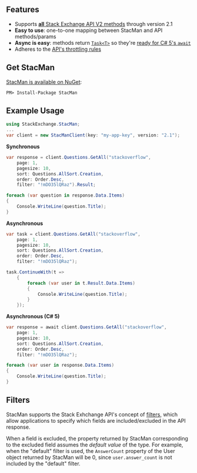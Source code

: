 ## Features

* Supports [**all** Stack Exchange API V2 methods](http://api.stackexchange.com/docs) through version 2.1
* **Easy to use**: one-to-one mapping between StacMan and API methods/params
* **Async is easy**: methods return [`Task<T>`](http://msdn.microsoft.com/en-us/library/dd321424.aspx) so they're [ready for C# 5's `await`](http://msdn.microsoft.com/en-us/vstudio/hh533273)
* Adheres to the [API's throttling rules](http://api.stackexchange.com/docs/throttle)

## Get StacMan

[StacMan is available on NuGet](https://nuget.org/packages/StacMan):

    PM> Install-Package StacMan

## Example Usage
```c#
using StackExchange.StacMan;
...
var client = new StacManClient(key: "my-app-key", version: "2.1");
```
**Synchronous**
```c#
var response = client.Questions.GetAll("stackoverflow",
    page: 1,
    pagesize: 10,
    sort: Questions.AllSort.Creation,
    order: Order.Desc,
    filter: "!mDO35lQRaz").Result;

foreach (var question in response.Data.Items)
{
    Console.WriteLine(question.Title);
}
```
**Asynchronous**
```c#
var task = client.Questions.GetAll("stackoverflow",
    page: 1,
    pagesize: 10,
    sort: Questions.AllSort.Creation,
    order: Order.Desc,
    filter: "!mDO35lQRaz");

task.ContinueWith(t =>
    {
        foreach (var user in t.Result.Data.Items)
        {
            Console.WriteLine(question.Title);
        }
    });
```
**Asynchronous (C# 5)**
```c#
var response = await client.Questions.GetAll("stackoverflow",
    page: 1,
    pagesize: 10,
    sort: Questions.AllSort.Creation,
    order: Order.Desc,
    filter: "!mDO35lQRaz");

foreach (var user in response.Data.Items)
{
    Console.WriteLine(question.Title);
}
```
## Filters

StacMan supports the Stack Exhchange API's concept of [filters](http://api.stackexchange.com/docs/filters), which allow applications to specify which fields are included/excluded in the API response.

When a field is excluded, the property returned by StacMan corresponding to the excluded field assumes the *default value* of the type. For example, when the "default" filter is used, the `AnswerCount` property of the User object returned by StacMan will be 0, since `user.answer_count` is not included by the "default" filter.
